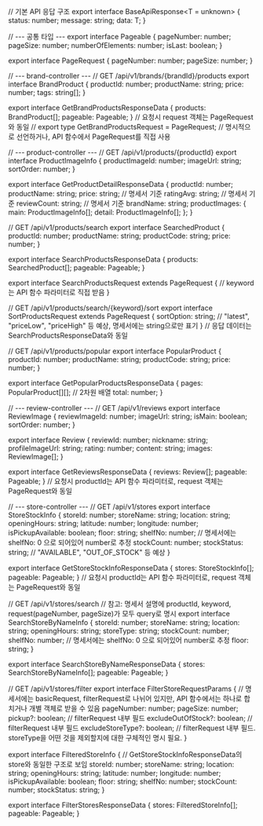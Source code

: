 // 기본 API 응답 구조
export interface BaseApiResponse<T = unknown> {
  status: number;
  message: string;
  data: T;
}

// --- 공통 타입 ---
export interface Pageable {
  pageNumber: number;
  pageSize: number;
  numberOfElements: number;
  isLast: boolean;
}

export interface PageRequest {
  pageNumber: number;
  pageSize: number;
}

// --- brand-controller ---
// GET /api/v1/brands/{brandId}/products
export interface BrandProduct {
  productId: number;
  productName: string;
  price: number;
  tags: string[];
}

export interface GetBrandProductsResponseData {
  products: BrandProduct[];
  pageable: Pageable;
}
// 요청시 request 객체는 PageRequest와 동일
// export type GetBrandProductsRequest = PageRequest; // 명시적으로 선언하거나, API 함수에서 PageRequest를 직접 사용

// --- product-controller ---
// GET /api/v1/products/{productId}
export interface ProductImageInfo {
  productImageId: number;
  imageUrl: string;
  sortOrder: number;
}

export interface GetProductDetailResponseData {
  productId: number;
  productName: string;
  price: string; // 명세서 기준
  ratingAvg: string; // 명세서 기준
  reviewCount: string; // 명세서 기준
  brandName: string;
  productImages: {
    main: ProductImageInfo[];
    detail: ProductImageInfo[];
  };
}

// GET /api/v1/products/search
export interface SearchedProduct {
  productId: number;
  productName: string;
  productCode: string;
  price: number;
}

export interface SearchProductsResponseData {
  products: SearchedProduct[];
  pageable: Pageable;
}

export interface SearchProductsRequest extends PageRequest {
  // keyword는 API 함수 파라미터로 직접 받음
}

// GET /api/v1/products/search/{keyword}/sort
export interface SortProductsRequest extends PageRequest {
  sortOption: string; // "latest", "priceLow", "priceHigh" 등 예상, 명세서에는 string으로만 표기
}
// 응답 데이터는 SearchProductsResponseData와 동일

// GET /api/v1/products/popular
export interface PopularProduct {
  productId: number;
  productName: string;
  productCode: string;
  price: number;
}

export interface GetPopularProductsResponseData {
  pages: PopularProduct[][]; // 2차원 배열
  total: number;
}

// --- review-controller ---
// GET /api/v1/reviews
export interface ReviewImage {
  reviewImageId: number;
  imageUrl: string;
  isMain: boolean;
  sortOrder: number;
}

export interface Review {
  reviewId: number;
  nickname: string;
  profileImageUrl: string;
  rating: number;
  content: string;
  images: ReviewImage[];
}

export interface GetReviewsResponseData {
  reviews: Review[];
  pageable: Pageable;
}
// 요청시 productId는 API 함수 파라미터로, request 객체는 PageRequest와 동일

// --- store-controller ---
// GET /api/v1/stores
export interface StoreStockInfo {
  storeId: number;
  storeName: string;
  location: string;
  openingHours: string;
  latitude: number;
  longitude: number;
  isPickupAvailable: boolean;
  floor: string;
  shelfNo: number; // 명세서에는 shelfNo: 0 으로 되어있어 number로 추정
  stockCount: number;
  stockStatus: string; // "AVAILABLE", "OUT_OF_STOCK" 등 예상
}

export interface GetStoreStockInfoResponseData {
  stores: StoreStockInfo[];
  pageable: Pageable;
}
// 요청시 productId는 API 함수 파라미터로, request 객체는 PageRequest와 동일

// GET /api/v1/stores/search
// 참고: 명세서 설명에 productId, keyword, request(pageNumber, pageSize)가 모두 query로 명시
export interface SearchStoreByNameInfo {
  storeId: number;
  storeName: string;
  location: string;
  openingHours: string;
  storeType: string;
  stockCount: number;
  shelfNo: number; // 명세서에는 shelfNo: 0 으로 되어있어 number로 추정
  floor: string;
}

export interface SearchStoreByNameResponseData {
  stores: SearchStoreByNameInfo[];
  pageable: Pageable;
}

// GET /api/v1/stores/filter
export interface FilterStoreRequestParams { // 명세서에는 basicRequest, filterRequest로 나뉘어 있지만, API 함수에서는 하나로 합치거나 개별 객체로 받을 수 있음
  pageNumber: number;
  pageSize: number;
  pickup?: boolean; // filterRequest 내부 필드
  excludeOutOfStock?: boolean; // filterRequest 내부 필드
  excludeStoreType?: boolean; // filterRequest 내부 필드. storeType을 어떤 것을 제외할지에 대한 구체적인 명시 필요.
}

export interface FilteredStoreInfo { // GetStoreStockInfoResponseData의 store와 동일한 구조로 보임
  storeId: number;
  storeName: string;
  location: string;
  openingHours: string;
  latitude: number;
  longitude: number;
  isPickupAvailable: boolean;
  floor: string;
  shelfNo: number;
  stockCount: number;
  stockStatus: string;
}

export interface FilterStoresResponseData {
  stores: FilteredStoreInfo[];
  pageable: Pageable;
}

